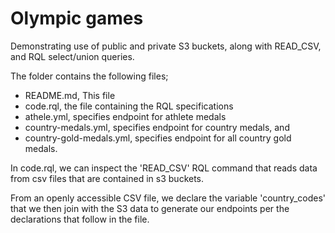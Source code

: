 # Olympic games

Demonstrating use of public and private S3 buckets, along with READ_CSV, and
RQL select/union queries.

The folder contains the following files;

- README.md, This file
- code.rql, the file containing the RQL specifications
- athele.yml, specifies endpoint for athlete medals
- country-medals.yml, specifies endpoint for country medals, and
- country-gold-medals.yml, specifies endpoint for all country gold
  medals.

In code.rql, we can inspect the 'READ_CSV' RQL command that reads data from
csv files that are contained in s3 buckets. 

From an openly accessible CSV file, we declare the variable
'country_codes' that we then join with the S3 data to generate our endpoints
per the declarations that follow in the file.
